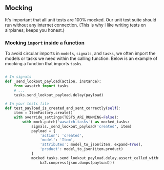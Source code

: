 ## Mocking

It's important that all unit tests are 100% mocked. Our unit test suite should run without any internet connection. (This is why I like writing tests on airplanes; keeps you honest.)

### Mocking `import` inside a function

To avoid circular imports in `models`, `signals`, and `tasks`, we often import the models or tasks we need within the calling function. Below is an example of mocking a function that imports `tasks`.


```python

# In signals
def _send_lookout_payload(action, instance):
    from wasatch import tasks
    # ...
    tasks.send_lookout_payload.delay(payload)

# In your tests file
def test_payload_is_created_and_sent_correctly(self):
    item = ItemFactory.create()
    with override_settings(TESTS_ARE_RUNNING=False):
        with mock.patch('wasatch.tasks') as mocked_tasks:
            signals._send_lookout_payload('created', item)
            payload = {
                'action': 'created',
                'model': 'Item',
                'attributes': model_to_json(item, expand=True),
                'product': model_to_json(item.product)
            }
            mocked_tasks.send_lookout_payload.delay.assert_called_with(item.product.pk,
                bz2.compress(json.dumps(payload)))
```
